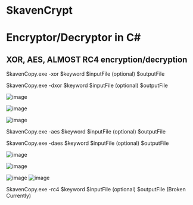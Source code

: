 ﻿# SkavenCrypt

# Encryptor/Decryptor in C#

## XOR, AES, ALMOST RC4 encryption/decryption 

SkavenCopy.exe -xor $keyword $inputFile (optional) $outputFile

SkavenCopy.exe -dxor $keyword $inputFile (optional) $outputFile

![image](https://user-images.githubusercontent.com/65114647/214696506-9d146070-23f3-4943-afda-6ba9e3fde79f.png)

![image](https://user-images.githubusercontent.com/65114647/214698612-95a69aa1-b1f6-4ffa-baf0-97f95a6255a1.png)

![image](https://user-images.githubusercontent.com/65114647/214698692-9e140f0d-ab02-4cdf-bc11-bd31e666e1f6.png)



SkavenCopy.exe -aes $keyword $inputFile (optional) $outputFile

SkavenCopy.exe -daes $keyword $inputFile (optional) $outputFile

![image](https://user-images.githubusercontent.com/65114647/214697858-f4fcc1f0-2519-4260-81c6-db18d4eaadfa.png)

![image](https://user-images.githubusercontent.com/65114647/214697979-10cf2829-535b-4daf-b8bd-f7b652363788.png)

![image](https://user-images.githubusercontent.com/65114647/214698753-882189ac-b730-464d-938b-f59b3f343777.png)
![image](https://user-images.githubusercontent.com/65114647/214698998-0ea039f6-1610-45cf-a116-0a717312748a.png)





SkavenCopy.exe -rc4 $keyword $inputFile (optional) $outputFile
(Broken Currently)



